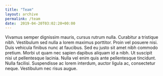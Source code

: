 ```yaml
---
title: "Team"
layout: archive
permalink: /team
date:  2019-04-20T03:02:20+00:00
---
```


Vivamus semper dignissim mauris, cursus rutrum nulla. Curabitur a tristique nibh. Vestibulum sed nulla a lorem maximus porttitor. Proin vel posuere nisi. Duis vehicula finibus nunc at faucibus. Sed eu justo sit amet nibh commodo pretium. Morbi ut quam nec sapien dapibus aliquam id a nibh. Ut suscipit nisi ut pellentesque lacinia. Nulla vel enim quis ante pellentesque tincidunt. Nulla facilisi. Suspendisse ac lorem interdum, auctor ligula ac, consectetur neque. Vestibulum nec risus augue.
